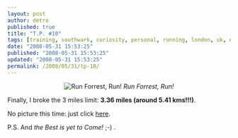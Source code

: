 ```yaml
---
layout: post
author: detro
published: true
title: "T.P. #10"
tags: [training, southwark, curiosity, personal, running, london, uk, english, path, thames, waterloo]
date: "2008-05-31 15:53:25"
published: "2008-05-31 15:53:25"
updated: "2008-05-31 15:53:25"
permalink: /2008/05/31/tp-10/
---
```


<div align="center">
<img src="http://www.stockphototalk.com/photos/uncategorized/forrestrunningtojonathan.jpg" alt="Run Forrest, Run!" />
<em>Run Forrest, Run!</em>
</div>

Finally, I broke the 3 miles limit: <strong>3.36 miles (around 5.41 kms!!!)</strong>.

No picture this time: just click <a href="http://www.walkjogrun.net/routes/route_list.cfm?rid=3F748DBD-EC72-4147-37C45447C2B5599D">here</a>.

P.S. And <em>the Best is yet to Come!</em> ;-) .

